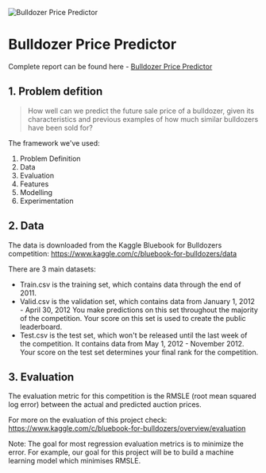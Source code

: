 
![Bulldozer Price Predictor](https://media.githubusercontent.com/media/pavanskipo/Bulldozer-Price-Predictor/master/logo.png)

# Bulldozer Price Predictor

Complete report can be found here - [Bulldozer Price Predictor](https://github.com/pavanskipo/Bulldozer-Price-Predictor/blob/master/end-to-end-bulldozer-price-predictor.ipynb)

## 1. Problem defition
> How well can we predict the future sale price of a bulldozer, given its characteristics and previous examples of how much similar bulldozers have been sold for?

The framework we've used:
1. Problem Definition
2. Data
3. Evaluation
4. Features
5. Modelling
6. Experimentation

## 2. Data
The data is downloaded from the Kaggle Bluebook for Bulldozers competition: https://www.kaggle.com/c/bluebook-for-bulldozers/data

There are 3 main datasets:

* Train.csv is the training set, which contains data through the end of 2011.
* Valid.csv is the validation set, which contains data from January 1, 2012 - April 30, 2012 You make predictions on this set throughout the majority of the competition. Your score on this set is used to create the public leaderboard.
* Test.csv is the test set, which won't be released until the last week of the competition. It contains data from May 1, 2012 - November 2012. Your score on the test set determines your final rank for the competition.

## 3. Evaluation
The evaluation metric for this competition is the RMSLE (root mean squared log error) between the actual and predicted auction prices.

For more on the evaluation of this project check: https://www.kaggle.com/c/bluebook-for-bulldozers/overview/evaluation

Note: The goal for most regression evaluation metrics is to minimize the error. For example, our goal for this project will be to build a machine learning model which minimises RMSLE.
